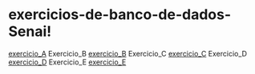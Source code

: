 # exercicios-de-banco-de-dados-Senai!

[exercicio_A](https://github.com/guilhermexavier52/exercicios-de-banco-de-dados-Senai/assets/125416199/c587cf0a-a4a4-4d77-a686-edeab4208aa7)
Exercicio_B
[exercicio_B](https://github.com/guilhermexavier52/exercicios-de-banco-de-dados-Senai/assets/125416199/66f7470f-d37c-4555-a5bb-9ffd24d60337)
Exercicio_C
[exercicio_C](https://github.com/guilhermexavier52/exercicios-de-banco-de-dados-Senai/assets/125416199/15d15c71-f708-4ab0-9384-6272616f8100)
Exercicio_D
[exercicio_D](https://github.com/guilhermexavier52/exercicios-de-banco-de-dados-Senai/assets/125416199/d4bf1619-a5f4-4a77-adf7-89b433f980ed)
Exercicio_E
[exercicio_E](https://github.com/guilhermexavier52/exercicios-de-banco-de-dados-Senai/assets/125416199/396da725-a524-481c-8648-2f26264ff3c4)
